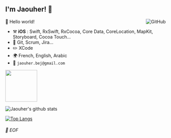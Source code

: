 ## I'm Jaouher! :wave:

<a href="https://github.com/jaouherbejaoui"><img align="right" alt="GitHub" src="https://img.shields.io/badge/dynamic/json?logo=github&label=GitHub+Followers&labelColor=282c34&color=181717&query=%24.data.totalSubs&url=https%3A%2F%2Fapi.spencerwoo.com%2Fsubstats%2F%3Fsource%3Dgithub%26queryKey%3DChungZH&longCache=true"/></a>

🎊 Hello world!

- :hammer_and_pick: <b>iOS</b> : Swift, RxSwift, RxCocoa, Core Data, CoreLocation, MapKit, Storyboard, Cocoa Touch...
- :triangular_ruler: Git, Scrum, Jira...
- :pencil2: XCode
- :earth_africa: French, English, Arabic
- :email: `jaouher.bej@gmail.com`
<a href="https://www.linkedin.com/in/jaouher-bejaoui/"> 
  <img src="https://cdn.pixabay.com/photo/2017/02/08/08/39/linkedin-2048132_960_720.png" height=100 widht=700/> 
</a>


![Jaouher's github stats](https://github-readme-stats.vercel.app/api?username=jaouherbejaoui&hide=stars&theme=graywhite&show_icons=true)

[![Top Langs](https://github-readme-stats.vercel.app/api/top-langs/?username=jaouherbejaoui&exclude_repo=Formation-ContentProvider)](https://github.com/jaouherbejaoui)
###### 💾 EOF
